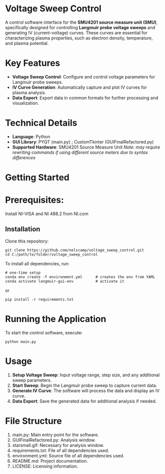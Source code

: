 # Voltage Sweep Control
A control software interface for the **SMU4201 source measure unit (SMU)**, specifically designed for controlling **Langmuir probe voltage sweeps** and generating IV (current-voltage) curves. These curves are essential for characterizing plasma properties, such as electron density, temperature, and plasma potential.

# Key Features
 - **Voltage Sweep Control**: Configure and control voltage parameters for Langmuir probe sweeps.
 - **IV Curve Generation**: Automatically capture and plot IV curves for plasma analysis.
 - **Data Export**: Export data in common formats for further processing and visualization.

# Technical Details
 - **Language**: Python
 - **GUI Library**: PYQT (main.py) ; CustomTkinter (GUIFinalRefactored.py)
 - **Supported Hardware**: SMU4201 Source Measure Unit
*Note: may require rewriting commands if using different source meters due to syntax differences*

# Getting Started
# Prerequisites:
Install NI-VISA and NI 488.2 from NI.com

## Installation
Clone this repository:
```
git clone https://github.com/nelscamp/voltage_sweep_control.git
cd C:/path/to/folder/voltage_sweep_control
```

To install all dependencies, run:
```
# one-time setup
conda env create -f environment.yml      # creates the env from YAML
conda activate langmuir-gui-env          # activate it
```
or
```
pip install -r requirements.txt
```
# Running the Application
To start the control software, execute:
```
python main.py
```

# Usage
1. **Setup Voltage Sweep**: Input voltage range, step size, and any additional sweep parameters.
2. **Start Sweep**: Begin the Langmuir probe sweep to capture current data.
3. **Generate IV Curve**: The software will process the data and display an IV curve.
4. **Data Export**: Save the generated data for additional analysis if needed.

# File Structure
1. main.py: Main entry point for the software.
2. GUIFinalRefactored.py: Analysis window.
3. starsmall.gif: Necessary for analysis window.
4. requirements.txt: File of all dependencies used.
5. environment.yml: Source file of all dependencies used.
6. README.md: Project documentation.
7. LICENSE: Licensing information.
